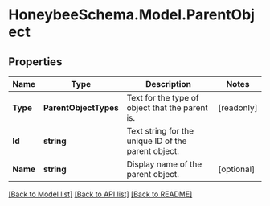 
# HoneybeeSchema.Model.ParentObject

## Properties

Name | Type | Description | Notes
------------ | ------------- | ------------- | -------------
**Type** | **ParentObjectTypes** | Text for the type of object that the parent is. | [readonly] 
**Id** | **string** | Text string for the unique ID of the parent object. | 
**Name** | **string** | Display name of the parent object. | [optional] 

[[Back to Model list]](../README.md#documentation-for-models)
[[Back to API list]](../README.md#documentation-for-api-endpoints)
[[Back to README]](../README.md)

